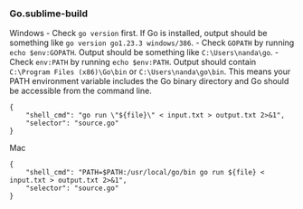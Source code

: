 ### Go.sublime-build

Windows
    - Check `go version` first. If Go is installed, output should be something like `go version go1.23.3 windows/386`.
    - Check `GOPATH` by running `echo $env:GOPATH`. Output should be something like `C:\Users\nanda\go`.
    - Check `env:PATH` by running `echo $env:PATH`. Output should contain `C:\Program Files (x86)\Go\bin` or `C:\Users\nanda\go\bin`. This means your PATH environment variable includes the Go binary directory and Go should be accessible from the command line. 

```
{
    "shell_cmd": "go run \"${file}\" < input.txt > output.txt 2>&1",
    "selector": "source.go"
}
```

Mac
```
{
    "shell_cmd": "PATH=$PATH:/usr/local/go/bin go run ${file} < input.txt > output.txt 2>&1",
    "selector": "source.go"
}
```
